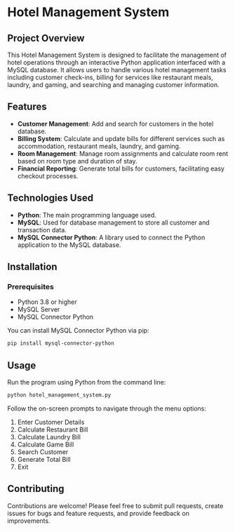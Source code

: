 # Hotel Management System

## Project Overview
This Hotel Management System is designed to facilitate the management of hotel operations through an interactive Python application interfaced with a MySQL database. It allows users to handle various hotel management tasks including customer check-ins, billing for services like restaurant meals, laundry, and gaming, and searching and managing customer information. 

## Features
- **Customer Management**: Add and search for customers in the hotel database.
- **Billing System**: Calculate and update bills for different services such as accommodation, restaurant meals, laundry, and gaming.
- **Room Management**: Manage room assignments and calculate room rent based on room type and duration of stay.
- **Financial Reporting**: Generate total bills for customers, facilitating easy checkout processes.

## Technologies Used
- **Python**: The main programming language used.
- **MySQL**: Used for database management to store all customer and transaction data.
- **MySQL Connector Python**: A library used to connect the Python application to the MySQL database.

## Installation

### Prerequisites
- Python 3.8 or higher
- MySQL Server
- MySQL Connector Python

You can install MySQL Connector Python via pip:
```bash
pip install mysql-connector-python
```
## Usage
Run the program using Python from the command line:
```bash
python hotel_management_system.py
```

Follow the on-screen prompts to navigate through the menu options:

1. Enter Customer Details
2. Calculate Restaurant Bill
3. Calculate Laundry Bill
4. Calculate Game Bill
5. Search Customer
6. Generate Total Bill
7. Exit

## Contributing
Contributions are welcome! Please feel free to submit pull requests, create issues for bugs and feature requests, and provide feedback on improvements.
